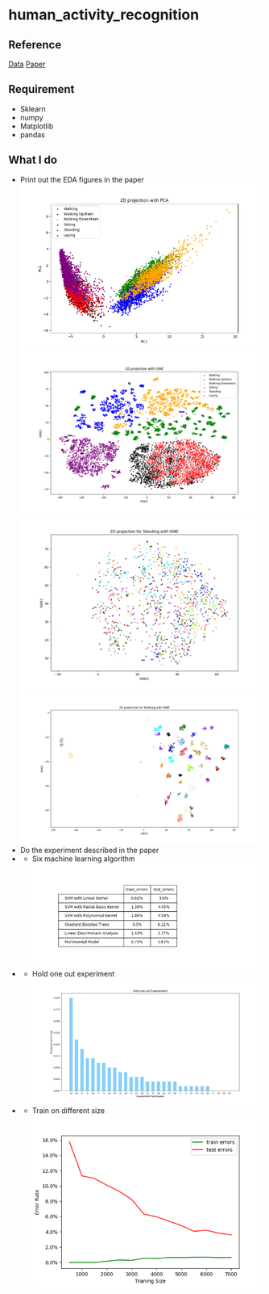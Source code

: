 # human_activity_recognition
## Reference
[Data](http://archive.ics.uci.edu/ml/datasets/Human+Activity+Recognition+Using+Smartphones)
[Paper](https://github.com/TerenceLiu2/human_activity_recognition/blob/master/data/CanovaShemaj-HumanActivityRecognitionUsingSmartph(3).pdf)
## Requirement
- Sklearn
- numpy
- Matplotlib
- pandas
## What I do
- Print out the EDA figures in the paper<br>
![image](https://github.com/TerenceLiu2/human_activity_recognition/blob/master/data/Figure_1.png)
![image](https://github.com/TerenceLiu2/human_activity_recognition/blob/master/data/Figure_2.png)
![image](https://github.com/TerenceLiu2/human_activity_recognition/blob/master/data/Figure_7.png)
![image](https://github.com/TerenceLiu2/human_activity_recognition/blob/master/data/Figure_8.png)
- Do the experiment described in the paper<br>
- - Six machine learning algorithm<br>
![image](https://github.com/TerenceLiu2/human_activity_recognition/blob/master/data/Figure_3.png)
- - Hold one out experiment<br>
![image](https://github.com/TerenceLiu2/human_activity_recognition/blob/master/data/Figure_6.png)
- - Train on different size<br>
![image](https://github.com/TerenceLiu2/human_activity_recognition/blob/master/data/Figure_4.png)

